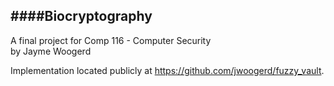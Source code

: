####Biocryptography
---

A final project for Comp 116 - Computer Security  
by Jayme Woogerd

Implementation located publicly at https://github.com/jwoogerd/fuzzy_vault.